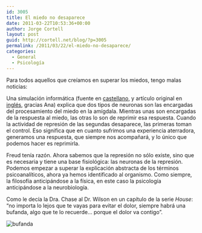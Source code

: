 ```yaml
---
id: 3005
title: El miedo no desaparece
date: 2011-03-22T10:53:36+00:00
author: Jorge Cortell
layout: post
guid: http://cortell.net/blog/?p=3005
permalink: /2011/03/22/el-miedo-no-desaparece/
categories:
  - General
  - Psicología
---
```

Para todos aquellos que creíamos en superar los miedos, tengo malas noticias:

Una simulación informática (fuente en [castellano](http://www.tendencias21.net/notes/Una-simulacion-informatica-explica-el-procesamiento-neuronal-del-miedo_b2789920.html), y artículo original en [inglés](http://www.ploscompbiol.org/article/info%3Adoi%2F10.1371%2Fjournal.pcbi.1001104), gracias Ana) explica que dos tipos de neuronas son las encargadas del procesamiento del miedo en la amígdala. Mientras unas son encargadas de la respuesta al miedo, las otras lo son de reprimir esa respuesta. Cuando la actividad de represión de las segundas desaparece, las primeras toman el control. Eso significa que en cuanto sufrimos una experiencia aterradora, generamos una respuesta, que siempre nos acompañará, y lo único que podemos hacer es reprimirla.

Freud tenía razón. Ahora sabemos que la represión no sólo existe, sino que es necesaria y tiene una base fisiológica: las neuronas de la represión. Podemos empezar a superar la explicación abstracta de los términos psicoanalíticos, ahora ya hemos identificado al organismo. Como siempre, la filosofía anticipándose a la física, en este caso la psicología anticipándose a la neurobiología.

Como le decía la Dra. Chase al Dr. Wilson en un capítulo de la serie _House_: &#8220;no importa lo lejos que te vayas para evitar el dolor, siempre habrá una bufanda, algo que te lo recuerde&#8230; porque el dolor va contigo&#8221;.

<img class="aligncenter" src="http://spinster.blogs.com/.a/6a00d8345160ac69e201156f89d247970b-320wi" alt="bufanda" />